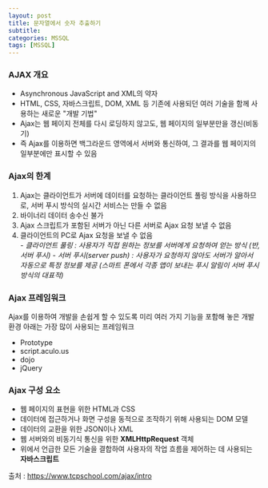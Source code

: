 ```yaml
---
layout: post
title: 문자열에서 숫자 추출하기
subtitle: 
categories: MSSQL
tags: [MSSQL]
---
```

### AJAX 개요
* Asynchronous JavaScript and XML의 약자
* HTML, CSS, 자바스크립트, DOM, XML 등 기존에 사용되던 여러 기술을 함께 사용하는 새로운 "개발 기법"
* Ajax는 웹 페이지 전체를 다시 로딩하지 않고도, 웹 페이지의 일부분만을 갱신(비동기)
* 즉 Ajax를 이용하면 백그라운드 영역에서 서버와 통신하여, 그 결과를 웹 페이지의 일부분에만 표시할 수 있음


### Ajax의 한계
1. Ajax는 클라이언트가 서버에 데이터를 요청하는 클라이언트 풀링 방식을 사용하므로, 서버 푸시 방식의 실시간 서비스는 만들 수 없음
2. 바이너리 데이터 송수신 불가
3. Ajax 스크립트가 포함된 서버가 아닌 다른 서버로 Ajax 요청 보낼 수 없음
4. 클라이언트의 PC로 Ajax 요청을 보낼 수 없음  
    *- 클라이언트 풀링 : 사용자가 직접 원하는 정보를 서버에게 요청하여 얻는 방식 (반, 서버 푸시)*
    *- 서버 푸시(server push) :  사용자가 요청하지 않아도 서버가 알아서 자동으로 특정 정보를 제공 (스마트 폰에서  각종 앱이 보내는 푸시 알림이 서버 푸시 방식의 대표적)*


### Ajax 프레임워크
Ajax를 이용하여 개발을 손쉽게 할 수 있도록 미리 여러 가지 기능을 포함해 놓은 개발 환경
아래는 가장 많이 사용되는 프레임워크
 - Prototype
 - script.aculo.us
 - dojo
 - jQuery


### Ajax 구성 요소
 - 웹 페이지의 표현을 위한 HTML과 CSS
 - 데이터에 접근하거나 화면 구성을 동적으로 조작하기 위해 사용되는 DOM 모델
 - 데이터의 교환을 위한 JSON이나 XML
 - 웹 서버와의 비동기식 통신을 위한 **XMLHttpRequest** 객체
 - 위에서 언급한 모든 기술을 결합하여 사용자의 작업 흐름을 제어하는 데 사용되는 **자바스크립트**



출처 : <https://www.tcpschool.com/ajax/intro>

